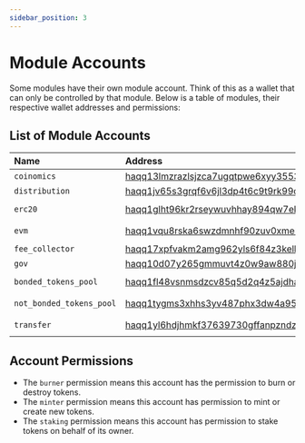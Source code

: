 ```yaml
---
sidebar_position: 3
---
```


# Module Accounts

Some modules have their own module account. Think of this as a wallet that can only be controlled by that module. 
Below is a table of modules, their respective wallet addresses and permissions:

## List of Module Accounts

| Name                     | Address                                                                                                                  | Permissions        |
|:-------------------------|:-------------------------------------------------------------------------------------------------------------------------|:-------------------|
| `coinomics`              | [haqq13lmzrazlsjzca7ugqtpwe6xyy3553ghlh5hupc](https://ping.pub/haqq/account/haqq13lmzrazlsjzca7ugqtpwe6xyy3553ghlh5hupc) | `minter`           |
| `distribution`           | [haqq1jv65s3grqf6v6jl3dp4t6c9t9rk99cd89c30hf](https://ping.pub/haqq/account/haqq1jv65s3grqf6v6jl3dp4t6c9t9rk99cd89c30hf) | `none`             |
| `erc20`                  | [haqq1glht96kr2rseywuvhhay894qw7ekuc4qgrxfhs](https://ping.pub/haqq/account/haqq1glht96kr2rseywuvhhay894qw7ekuc4qgrxfhs) | `minter` `burner`  |
| `evm`                    | [haqq1vqu8rska6swzdmnhf90zuv0xmelej4lq04s827](https://ping.pub/haqq/account/haqq1vqu8rska6swzdmnhf90zuv0xmelej4lq04s827) | `minter` `burner`  |
| `fee_collector`          | [haqq17xpfvakm2amg962yls6f84z3kell8c5lj7kn4t](https://ping.pub/haqq/account/haqq17xpfvakm2amg962yls6f84z3kell8c5lj7kn4t) | `none`             |
| `gov`                    | [haqq10d07y265gmmuvt4z0w9aw880jnsr700jc9xkg9](https://ping.pub/haqq/account/haqq10d07y265gmmuvt4z0w9aw880jnsr700jc9xkg9) | `burner`           |
| `bonded_tokens_pool`     | [haqq1fl48vsnmsdzcv85q5d2q4z5ajdha8yu3huuu8p](https://ping.pub/haqq/account/haqq1fl48vsnmsdzcv85q5d2q4z5ajdha8yu3huuu8p) | `burner` `staking` |
| `not_bonded_tokens_pool` | [haqq1tygms3xhhs3yv487phx3dw4a95jn7t7lruqd34](https://ping.pub/haqq/account/haqq1tygms3xhhs3yv487phx3dw4a95jn7t7lruqd34) | `burner` `staking` |
| `transfer`               | [haqq1yl6hdjhmkf37639730gffanpzndzdpmhvcr6f4](https://ping.pub/haqq/account/haqq1yl6hdjhmkf37639730gffanpzndzdpmhvcr6f4) | `minter` `burner`  |

## Account Permissions

* The `burner` permission means this account has the permission to burn or destroy tokens.
* The `minter` permission means this account has permission to mint or create new tokens.
* The `staking` permission means this account has permission to stake tokens on behalf of its owner.
